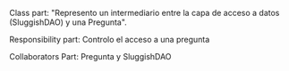 Class part: "Represento un intermediario entre la capa de acceso a datos (SluggishDAO) y una Pregunta".

Responsibility part: Controlo el acceso a una pregunta

Collaborators Part: Pregunta y SluggishDAO